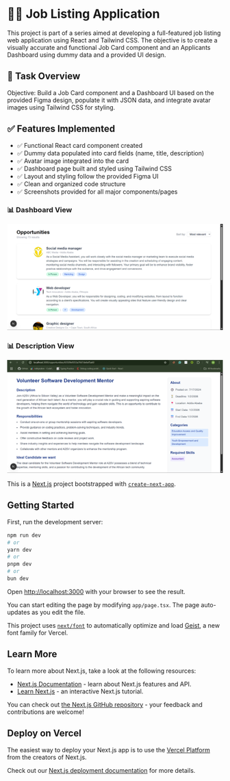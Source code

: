 # 🧑‍💼 Job Listing Application 

This project is part of a series aimed at developing a full-featured job listing web application using React and Tailwind CSS.  The objective is to create a visually accurate and functional Job Card component and an Applicants Dashboard using dummy data and a provided UI design.


## 📌 Task Overview

Objective:
Build a Job Card component and a Dashboard UI based on the provided Figma design, populate it with JSON data, and integrate avatar images using Tailwind CSS for styling.



## ✅ Features Implemented

- ✅ Functional React card component created
- ✅ Dummy data populated into card fields (name, title, description)
- ✅ Avatar image integrated into the card
- ✅ Dashboard page built and styled using Tailwind CSS
- ✅ Layout and styling follow the provided Figma UI
- ✅ Clean and organized code structure
- ✅ Screenshots provided for all major components/pages




### 📊 Dashboard View
![Dashboard](./screenshots/dashboard.png)

### 📊 Description View
![Description](./screenshots/description.png)


This is a [Next.js](https://nextjs.org) project bootstrapped with [`create-next-app`](https://nextjs.org/docs/app/api-reference/cli/create-next-app).

## Getting Started

First, run the development server:

```bash
npm run dev
# or
yarn dev
# or
pnpm dev
# or
bun dev
```

Open [http://localhost:3000](http://localhost:3000) with your browser to see the result.

You can start editing the page by modifying `app/page.tsx`. The page auto-updates as you edit the file.

This project uses [`next/font`](https://nextjs.org/docs/app/building-your-application/optimizing/fonts) to automatically optimize and load [Geist](https://vercel.com/font), a new font family for Vercel.

## Learn More

To learn more about Next.js, take a look at the following resources:

- [Next.js Documentation](https://nextjs.org/docs) - learn about Next.js features and API.
- [Learn Next.js](https://nextjs.org/learn) - an interactive Next.js tutorial.

You can check out [the Next.js GitHub repository](https://github.com/vercel/next.js) - your feedback and contributions are welcome!

## Deploy on Vercel

The easiest way to deploy your Next.js app is to use the [Vercel Platform](https://vercel.com/new?utm_medium=default-template&filter=next.js&utm_source=create-next-app&utm_campaign=create-next-app-readme) from the creators of Next.js.

Check out our [Next.js deployment documentation](https://nextjs.org/docs/app/building-your-application/deploying) for more details.
